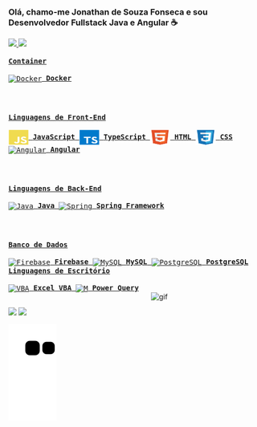 ### Olá, chamo-me Jonathan de Souza Fonseca e sou Desenvolvedor Fullstack Java e Angular ☕

<div>
  <a href="https://github.com/jonathansf98">
  <img height="180em" src="https://github-readme-stats.vercel.app/api?username=jonathansf98&show_icons=true&theme=radical&include_all_commits=true&count_private=true"/>
  <img height="180em" src="https://github-readme-stats.vercel.app/api/top-langs/?username=jonathansf98&layout=compact&langs_count=7&theme=radical"/>
</div>
 
<div style="display: inline_block"><br>
 <kbd align="center">
  <kbd><strong>Container</strong></kbd>
  <br><br>

  <img align="center" alt="Docker" height="30" width="50" src="https://linuxbsdos.com/wp-content/uploads/2015/11/Docker.png">
  <span><strong>Docker</strong></span>
  
  <br><br>
</kbd>
 
 <kbd align="center">
  <kbd><strong>Linguagens de Front-End</strong></kbd>
  <br><br>
  
  <img align="center" alt="Js" height="30" width="40" src="https://raw.githubusercontent.com/devicons/devicon/master/icons/javascript/javascript-plain.svg">
  <span><strong>JavaScript</strong></span>
  
  <img align="center" alt="Ts" height="30" width="40" src="https://raw.githubusercontent.com/devicons/devicon/master/icons/typescript/typescript-plain.svg">
  <span><strong>TypeScript</strong></span>
  
  <img align="center" alt="HTML" height="30" width="40" src="https://raw.githubusercontent.com/devicons/devicon/master/icons/html5/html5-original.svg">
  <span><strong>HTML</strong></span>
  
  <img align="center" alt="CSS" height="30" width="40" src="https://raw.githubusercontent.com/devicons/devicon/master/icons/css3/css3-original.svg">
  <span><strong>CSS</strong></span>
  
  <img align="center" alt="Angular" height="30" width="40" src="https://cdn.jsdelivr.net/gh/devicons/devicon/icons/angularjs/angularjs-original.svg">
  <span><strong>Angular</strong></span>
  
  <br><br>
</kbd>
 
<kbd align="center">
  <kbd><strong>Linguagens de Back-End</strong></kbd>
  <br><br>
  
 <img align="center" alt="Java" height="30" width="30" src="https://cdn.icon-icons.com/icons2/159/PNG/128/java_22523.png">
 <span><strong>Java</strong></span>
  
 <img align="center" alt="Spring" height="30" width="30" src="https://iseif.dev/wp-content/uploads/2019/03/icon-spring-framework.png">
 <span><strong>Spring Framework</strong></span>
 
 <br><br>
</kbd>
 
<kbd align="center">
  <kbd><strong>Banco de Dados</strong></kbd>
  <br><br>
  
 <img align="center" alt="Firebase" height="30" width="30" src="https://www.gstatic.com/devrel-devsite/prod/v509a5f4800978e3ce5a1a5f2c1483bd166c25f20fdb759fe97f6131b7e9f1f00/firebase/images/touchicon-180.png">
  <span><strong>Firebase</strong></span>
 
  <img align="center" alt="MySQL" height="30" width="30" src="https://dashboard.snapcraft.io/site_media/appmedia/2020/04/mysql-workbench.png">
  <span><strong>MySQL</strong></span>
 
  <img align="center" alt="PostgreSQL" height="30" width="30" src="https://user-images.githubusercontent.com/24623425/36042969-f87531d4-0d8a-11e8-9dee-e87ab8c6a9e3.png">
  <span><strong>PostgreSQL</strong></span>
</kbd>
 
<kbd align="center">
 <kbd><strong>Linguagens de Escritório</strong></kbd>
  <br><br>
  
  <img align="center" alt="VBA" height="50" width="45" src="https://cdn.icon-icons.com/icons2/2107/PNG/128/file_type_vba_icon_130097.png">
  <span><strong>Excel VBA</strong></span>
  
  <img align="center" alt="M" height="35" width="35" src="https://cdn.icon-icons.com/icons2/326/PNG/128/Letter_M_blue_34943.png">
  <span><strong>Power Query</strong></span>
</kbd>
</div>
 
   <img id="vortex" align="right" alt="gif" height="220" width="220" src="https://media.giphy.com/media/3o7btXYBdJbW7QPKLu/giphy-downsized.gif?cid=ecf05e47wvatgas2fqbuar01mybesoozi2inozruz5vro580&rid=giphy-downsized.gif&ct=g">
  
  ##
<div> 

  <a href="https://www.linkedin.com/in/jonathan-souza-fonseca-795335147/" target="_blank"><img src="https://img.shields.io/badge/-LinkedIn-%230077B5?style=for-the-badge&logo=linkedin&logoColor=white" target="_blank"></a> 
    <a href="https://www.facebook.com/retse.1598/" target="_blank"><img src="https://img.shields.io/badge/Facebook-1877F2?style=for-the-badge&logo=facebook&logoColor=white" target="_blank"></a> 
 
 ![Snake animation](https://github.com/rafaballerini/rafaballerini/blob/output/github-contribution-grid-snake.svg)
 
</div>

